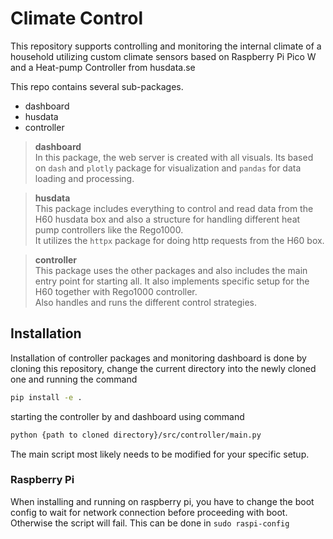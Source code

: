 # Climate Control
This repository supports controlling and monitoring the internal climate of a household utilizing custom climate sensors based on Raspberry Pi Pico W and a Heat-pump Controller from husdata.se

This repo contains several sub-packages.
- dashboard  
- husdata 
- controller

> **dashboard**  
> In this package, the web server is created with all visuals. Its based on `dash` and `plotly` package for visualization and `pandas` for data loading and processing. 

> **husdata**  
> This package includes everything to control and read data from the H60 husdata box and also a structure for handling different heat pump controllers like the Rego1000.  
> It utilizes the `httpx` package for doing http requests from the H60 box.  

> **controller**  
> This package uses the other packages and also includes the main entry point for starting all. It also implements specific setup for the H60 together with Rego1000 controller.  
> Also handles and runs the different control strategies. 

## Installation
Installation of controller packages and monitoring dashboard is done by cloning this repository, change the current directory into the newly cloned one and running the command
```sh
pip install -e .
```
starting the controller by and dashboard using command
```sh
python {path to cloned directory}/src/controller/main.py
```
The main script most likely needs to be modified for your specific setup. 

### Raspberry Pi
When installing and running on raspberry pi, you have to change the boot config to wait for network connection before proceeding with boot. Otherwise the script will fail. This can be done in `sudo raspi-config`

